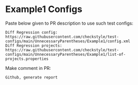 # Example1 Configs
Paste below given to PR description to use such test configs:
```
Diff Regression config: https://raw.githubusercontent.com/checkstyle/test-configs/main/UnnecessaryParentheses/Example1/config.xml
Diff Regression projects: https://raw.githubusercontent.com/checkstyle/test-configs/main/UnnecessaryParentheses/Example1/list-of-projects.properties
```
Make comment in PR:
```
Github, generate report
```
